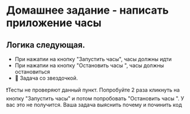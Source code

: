# Домашнее задание - написать приложение часы

## Логика следующая.

- При нажатии на кнопку "Запустить часы", часы должны идти
- При нажатии на кнопку "Остановить часы ", часы должны остановиться
- 🌟 Задача со звездочкой.

❗Тесты не проверяют данный пункт.
Попробуйте 2 раза кликнуть на кнопку "Запустить часы" и потом попробовать "Остановить часы ". У вас это не получится. Ваша задача выяснить почему и починить код

